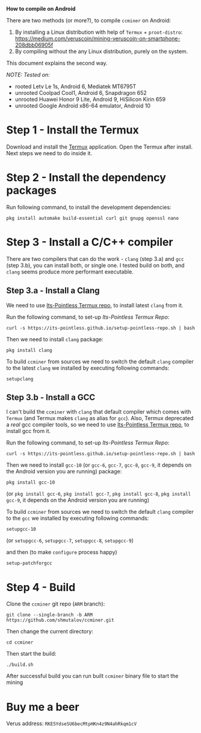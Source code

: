 **How to compile on Android**

There are two methods (or more?), to compile `ccminer` on Android:

1. By installing a Linux distribution with help of `Termux` + `proot-distro`: https://medium.com/veruscoin/mining-veruscoin-on-smartphone-208dbb06905f
2. By compiling without the any Linux distribution, purely on the system. 

This document explains the second way.

*NOTE: Tested on:*
+ rooted Letv Le 1s, Android 6, Mediatek MT6795T
+ unrooted Coolpad Cool1, Android 6, Snapdragon 652
+ unrooted Huawei Honor 9 Lite, Android 9, HiSilicon Kirin 659
+ unrooted Google Android x86-64 emulator, Android 10

# Step 1 - Install the Termux

Download and install the [Termux](https://play.google.com/store/apps/details?id=com.termux) application.
Open the Termux after install. Next steps we need to do inside it.

# Step 2 - Install the dependency packages

Run following command, to install the development dependencies:

`pkg install automake build-essential curl git gnupg openssl nano`

# Step 3 - Install a C/C++ compiler

There are two compilers that can do the work - `clang` (step 3.a) and `gcc` (step 3.b), you can install both, or single one. 
I tested build on both, and `clang` seems produce more performant executable.

## Step 3.a - Install a Clang

We need to use [Its-Pointless Termux repo](https://github.com/its-pointless/gcc_termux), to install latest `clang` from it.

Run the following command, to set-up _Its-Pointless Termux Repo_:

`curl -s https://its-pointless.github.io/setup-pointless-repo.sh | bash`

Then we need to install `clang` package:

`pkg install clang`

To build `ccminer` from sources we need to switch the default `clang` compiler to the latest `clang` we installed by executing following commands:

`setupclang`

## Step 3.b - Install a GCC 

I can't build the `ccminer` with `clang` that default compiler which comes with `Termux` (and Termux makes `clang` as alias for `gcc`). 
Also, Termux deprecated a _real_ gcc compiler tools, so we need to use [Its-Pointless Termux repo](https://github.com/its-pointless/gcc_termux), to install gcc from it.

Run the following command, to set-up _Its-Pointless Termux Repo_:

`curl -s https://its-pointless.github.io/setup-pointless-repo.sh | bash`

Then we need to install `gcc-10` (or `gcc-6`, `gcc-7`, `gcc-8`, `gcc-9`, it depends on the Android version you are running) package:

`pkg install gcc-10`

(or `pkg install gcc-6`, `pkg install gcc-7`, `pkg install gcc-8`, `pkg install gcc-9`, it depends on the Android version you are running)

To build `ccminer` from sources we need to switch the default `clang` compiler to the `gcc` we installed by executing following commands:

`setupgcc-10`

(or `setupgcc-6`, `setupgcc-7`, `setupgcc-8`, `setupgcc-9`)

and then (to make `configure` process happy)

`setup-patchforgcc`

# Step 4 - Build

Clone the `ccminer` git repo (`ARM` branch):

`git clone --single-branch -b ARM https://github.com/shmutalov/ccminer.git`

Then change the current directory:

`cd ccminer`

Then start the build:

`./build.sh`

After successful build you can run built `ccminer` binary file to start the mining

# Buy me a beer

Verus address: `RKE5YdseSU6becMtpHKn4z9N4ahRkqm1cV`